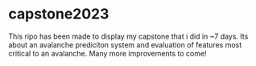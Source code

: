 # capstone2023
This ripo has been made to display my capstone that i did in ~7 days. Its about an avalanche prediciton system and evaluation of features most critical to an avalanche. Many more improvements to come!
